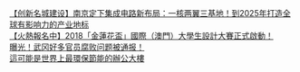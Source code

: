   
[【创新名城建设】南京定下集成电路新布局：一核两翼三基地！到2025年打造全球有影响力的产业地标](http://www.dianyue.me/archives/987/ke3l0x3wq7ef8ojx/)  
[【火熱報名中】2018「金蓮花盃」國際（澳門）大學生設計大賽正式啟動！](http://www.dianyue.me/archives/090/qp3d18woeofccgnb/)  
[曝光！武冈好多官员腐败问题被通报！](http://www.dianyue.me/archives/048/xywhvbh0zur9ma24/)  
[這可能是世界上最環保節能的辦公大樓](http://www.dianyue.me/archives/040/n57ab1bxootvjx1f/)